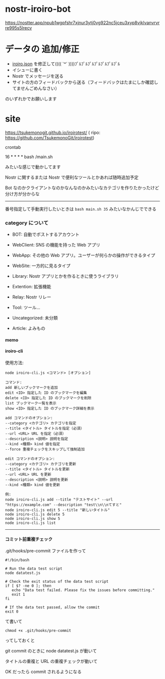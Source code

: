 # nostr-iroiro-bot

https://nostter.app/npub1wgpfshr7xjnur3ytj0vg922nc5jceu3xyp8vjklvanvrvrre995s5lrecv

# データの 追加/修正

- [iroiro.json](./iroiro.json) を修正して(((( ˙꒳​˙ ))))ﾌﾟﾙﾌﾟﾙﾌﾟﾙﾌﾟﾙﾌﾟﾙﾌﾟﾙﾌﾟﾙ
- イシューに書く
- Nostr でメッセージを送る
- サイトの方のフィードバックから送る（フィードバックはたまにしか確認してませんごめんなさい）

のいずれかでお願いします

# site

https://tsukemonogit.github.io/iroirotest/ ( ripo: https://github.com/TsukemonoGit/iroirotest)

crontab

16 \* \* \* \* bash /main.sh

みたいな感じで動かしてます

Nostr に関するまたは Nostr で便利なツールとかあれば随時追加予定

Bot なのかクライアントなのかなんなのかみたいなカテゴリを作りたかったけど分け方が分からな

---

番号指定して手動実行したいときは
`bash main.sh 35`
みたいなかんじでできる

### category について

- BOT: 自動でポストするアカウント

- WebClient: SNS の機能を持った Web アプリ

- WebApp: その他の Web アプリ。ユーザーが何らかの操作ができるタイプ

- WebSite: 一方的に見るタイプ

- Library: Nostr アプリとかを作るときに使うライブラリ

- Extention: 拡張機能

- Relay: Nostr リレー

- Tool: ツール…

- Uncategorized: 未分類

- Article: よみもの

#### memo

#### iroiro-cli

使用方法:

```
node iroiro-cli.js <コマンド> [オプション]

コマンド:
add 新しいブックマークを追加
edit <ID> 指定した ID のブックマークを編集
delete <ID> 指定した ID のブックマークを削除
list ブックマーク一覧を表示
show <ID> 指定した ID のブックマーク詳細を表示

add コマンドのオプション:
--category <カテゴリ> カテゴリを指定
--title <タイトル> タイトルを指定（必須）
--url <URL> URL を指定（必須）
--description <説明> 説明を指定
--kind <種類> kind 値を指定
--force 重複チェックをスキップして強制追加

edit コマンドのオプション:
--category <カテゴリ> カテゴリを更新
--title <タイトル> タイトルを更新
--url <URL> URL を更新
--description <説明> 説明を更新
--kind <種類> kind 値を更新

例:
node iroiro-cli.js add --title "テストサイト" --url "https://example.com" --description "test\\n\\nてすと"
node iroiro-cli.js edit 5 --title "新しいタイトル"
node iroiro-cli.js delete 5
node iroiro-cli.js show 5
node iroiro-cli.js list

```

---

#### コミット前重複チェック

.git/hooks/pre-commit
ファイルを作って

```
#!/bin/bash

# Run the data test script
node datatest.js

# Check the exit status of the data test script
if [ $? -ne 0 ]; then
   echo "Data test failed. Please fix the issues before committing."
   exit 1
fi

# If the data test passed, allow the commit
exit 0

```

て書いて

```
chmod +x .git/hooks/pre-commit
```

ってしておくと

git commit のときに node datatest.js が動いて

タイトルの重複と URL の重複チェックが動いて

OK だったら commit されるようになる
